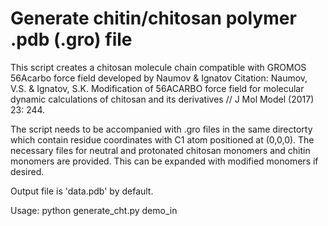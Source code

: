 # Generate chitin/chitosan polymer .pdb (.gro) file 

This script creates a chitosan molecule chain compatible with
GROMOS 56Acarbo force field developed by Naumov & Ignatov
Citation: Naumov, V.S. & Ignatov, S.K. Modification of 56ACARBO
force field for molecular dynamic calculations of chitosan and 
its derivatives  // J Mol Model (2017) 23: 244. 

The script needs to be accompanied with .gro files in the same
directorty which contain residue coordinates with C1 atom 
positioned at (0,0,0). The necessary files for neutral and 
protonated chitosan monomers and chitin monomers are provided. 
This can be expanded with modified monomers if desired. 

Output file is 'data.pdb' by default.

Usage: python generate_cht.py demo_in 
